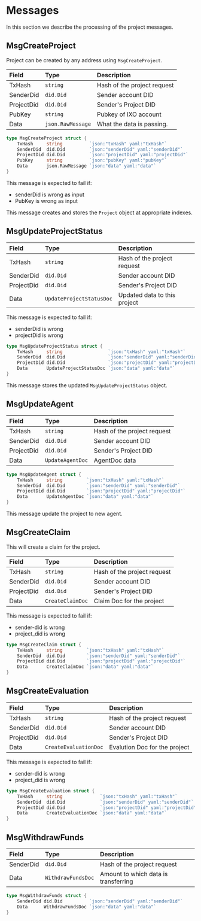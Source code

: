 # Messages

In this section we describe the processing of the project messages. 

## MsgCreateProject

Project can be created by any address using `MsgCreateProject`.

| **Field**              | **Type**           | **Description**                                                                                               |
|:-----------------------|:-------------------|:--------------------------------------------------------------------------------------------------------------|
| TxHash                 | `string`           | Hash of the project request |
| SenderDid              | `did.Did`          | Sender account DID          |
| ProjectDid             | `did.Did`          | Sender's Project DID        |
| PubKey                 | `string`           | Pubkey of IXO account       |
| Data                   | `json.RawMessage`  | What the data is passing.   |


```go
type MsgCreateProject struct {
	TxHash     string          `json:"txHash" yaml:"txHash"`
	SenderDid  did.Did         `json:"senderDid" yaml:"senderDid"`
	ProjectDid did.Did         `json:"projectDid" yaml:"projectDid"`
	PubKey     string          `json:"pubKey" yaml:"pubKey"`
	Data       json.RawMessage `json:"data" yaml:"data"`
}
```

This message is expected to fail if:

- senderDid is wrong  as input
- PubKey is wrong as input

This message creates and stores the `Project` object at appropriate indexes. 

## MsgUpdateProjectStatus


| **Field**              | **Type**           | **Description**                                                                                               |
|:-----------------------|:-------------------|:--------------------------------------------------------------------------------------------------------------|
| TxHash                 | `string`           | Hash of the project request  |
| SenderDid              | `did.Did`          | Sender account DID   
| ProjectDid             | `did.Did`          | Sender's Project DID
| Data                   | `UpdateProjectStatusDoc`  |  Updated data to this project

This message is expected to fail if:
- senderDid is wrong
- projectDid is wrong


```go
type MsgUpdateProjectStatus struct {
	TxHash     string                 `json:"txHash" yaml:"txHash"`
	SenderDid  did.Did                `json:"senderDid" yaml:"senderDid"`
	ProjectDid did.Did                `json:"projectDid" yaml:"projectDid"`
	Data       UpdateProjectStatusDoc `json:"data" yaml:"data"`
}
```

This message stores the updated `MsgUpdateProjectStatus` object.

## MsgUpdateAgent

| **Field**              | **Type**           | **Description**                                                                                               |
|:-----------------------|:-------------------|:--------------------------------------------------------------------------------------------------------------|
| TxHash                 | `string`           | Hash of the project request |
| SenderDid              | `did.Did`          | Sender account DID 
| ProjectDid             | `did.Did`          | Sender's Project DID
| Data                   | `UpdateAgentDoc`   | AgentDoc data

 

```go
type MsgUpdateAgent struct {
	TxHash     string         `json:"txHash" yaml:"txHash"`
	SenderDid  did.Did        `json:"senderDid" yaml:"senderDid"`
	ProjectDid did.Did        `json:"projectDid" yaml:"projectDid"`
	Data       UpdateAgentDoc `json:"data" yaml:"data"`
}
```

This message update the project  to new agent.

## MsgCreateClaim

This will create a claim for the project.

| **Field**              | **Type**           | **Description**                                                                                               |
|:-----------------------|:-------------------|:--------------------------------------------------------------------------------------------------------------|
| TxHash                 | `string`           | Hash of the project request |
| SenderDid              | `did.Did`          | Sender account DID 
| ProjectDid             | `did.Did`          | Sender's Project DID
| Data                   | `CreateClaimDoc`   |  Claim Doc for the project

This message is expected to fail if:
- sender-did is wrong
- project_did is wrong

```go
type MsgCreateClaim struct {
	TxHash     string         `json:"txHash" yaml:"txHash"`
	SenderDid  did.Did        `json:"senderDid" yaml:"senderDid"`
	ProjectDid did.Did        `json:"projectDid" yaml:"projectDid"`
	Data       CreateClaimDoc `json:"data" yaml:"data"`
}
```


## MsgCreateEvaluation


| **Field**              | **Type**           | **Description**                                                                                               |
|:-----------------------|:-------------------|:--------------------------------------------------------------------------------------------------------------|
| TxHash                 | `string`           | Hash of the project request  |
| SenderDid              | `did.Did`          | Sender account DID
| ProjectDid             | `did.Did`          | Sender's Project DID
| Data                   | `CreateEvaluationDoc`  | Evalution Doc for the project

This message is expected to fail if:
- sender-did is wrong
- project_did is wrong


```go
type MsgCreateEvaluation struct {
	TxHash     string              `json:"txHash" yaml:"txHash"`
	SenderDid  did.Did             `json:"senderDid" yaml:"senderDid"`
	ProjectDid did.Did             `json:"projectDid" yaml:"projectDid"`
	Data       CreateEvaluationDoc `json:"data" yaml:"data"`
}
```


## MsgWithdrawFunds

| **Field**              | **Type**           | **Description**                                                                                               |
|:-----------------------|:-------------------|:--------------------------------------------------------------------------------------------------------------|
| SenderDid              | `did.Did`          |  Hash of the project request
| Data                   | `WithdrawFundsDoc`  | Amount to which data is transferring


```go
type MsgWithdrawFunds struct {
	SenderDid did.Did          `json:"senderDid" yaml:"senderDid"`
	Data      WithdrawFundsDoc `json:"data" yaml:"data"`
}
```


